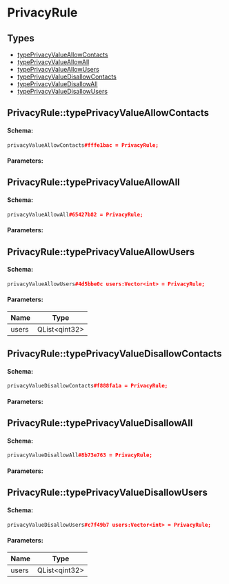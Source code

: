 # PrivacyRule

## Types

* [typePrivacyValueAllowContacts](#privacyruletypeprivacyvalueallowcontacts)
* [typePrivacyValueAllowAll](#privacyruletypeprivacyvalueallowall)
* [typePrivacyValueAllowUsers](#privacyruletypeprivacyvalueallowusers)
* [typePrivacyValueDisallowContacts](#privacyruletypeprivacyvaluedisallowcontacts)
* [typePrivacyValueDisallowAll](#privacyruletypeprivacyvaluedisallowall)
* [typePrivacyValueDisallowUsers](#privacyruletypeprivacyvaluedisallowusers)

## PrivacyRule::typePrivacyValueAllowContacts

#### Schema:

```c++
privacyValueAllowContacts#fffe1bac = PrivacyRule;
```

#### Parameters:


## PrivacyRule::typePrivacyValueAllowAll

#### Schema:

```c++
privacyValueAllowAll#65427b82 = PrivacyRule;
```

#### Parameters:


## PrivacyRule::typePrivacyValueAllowUsers

#### Schema:

```c++
privacyValueAllowUsers#4d5bbe0c users:Vector<int> = PrivacyRule;
```

#### Parameters:

|Name|Type|
|----|----|
|users|QList&lt;qint32&gt;|

## PrivacyRule::typePrivacyValueDisallowContacts

#### Schema:

```c++
privacyValueDisallowContacts#f888fa1a = PrivacyRule;
```

#### Parameters:


## PrivacyRule::typePrivacyValueDisallowAll

#### Schema:

```c++
privacyValueDisallowAll#8b73e763 = PrivacyRule;
```

#### Parameters:


## PrivacyRule::typePrivacyValueDisallowUsers

#### Schema:

```c++
privacyValueDisallowUsers#c7f49b7 users:Vector<int> = PrivacyRule;
```

#### Parameters:

|Name|Type|
|----|----|
|users|QList&lt;qint32&gt;|

